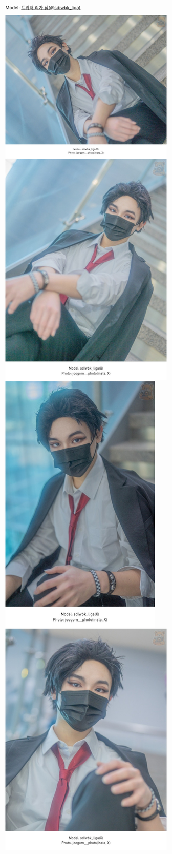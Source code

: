 ﻿---
dddd: 2023.12.17 서코
nickname: 리가
sns_type: x
sns_id: sdiwbk_liga
---

Model: <a href="https://x.com/sdiwbk_liga" target="_blank">트위터 리가 님(@sdiwbk_liga)</a>

![1702875890637.jpg](/assets/img/2023/12-17/1702875890637.jpg)
![1702875891950.jpg](/assets/img/2023/12-17/1702875891950.jpg)
![1702875893057.jpg](/assets/img/2023/12-17/1702875893057.jpg)
![1702875894052.jpg](/assets/img/2023/12-17/1702875894052.jpg)